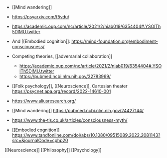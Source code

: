 - [[Mind wandering]]

- https://psyarxiv.com/f5vdu/
- https://academic.oup.com/nc/article/2021/2/niab019/6354404#.YSOlTh5DlMU.twitter

- And [[Embodied cognition]]: https://mind-foundation.org/embodiment-consciousness/

- Competing theories, [[adversarial collaboration]]
	-  https://academic.oup.com/nc/article/2021/2/niab019/6354404#.YSOlTh5DlMU.twitter
	-  https://pubmed.ncbi.nlm.nih.gov/32783969/

- [[Folk psychology]], [[Neuroscience]], Cartesian theater https://psycnet.apa.org/record/2022-14610-001

- https://www.aliusresearch.org/

- [[Mind wandering]] https://pubmed.ncbi.nlm.nih.gov/24427144/

- https://www.the-tls.co.uk/articles/consciousness-myth/

- [[Embodied cognition]] https://www.tandfonline.com/doi/abs/10.1080/09515089.2022.2081143?src=&journalCode=cphp20

[[Neuroscience]] [[Philosophy]] [[Psychology]]
